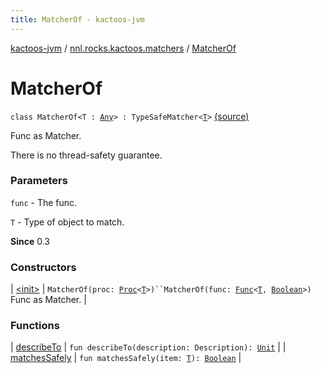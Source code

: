 ```yaml
---
title: MatcherOf - kactoos-jvm
---
```


[kactoos-jvm](../../index.html) / [nnl.rocks.kactoos.matchers](../index.html) / [MatcherOf](./index.html)

# MatcherOf

`class MatcherOf<T : `[`Any`](https://kotlinlang.org/api/latest/jvm/stdlib/kotlin/-any/index.html)`> : TypeSafeMatcher<`[`T`](index.html#T)`>` [(source)](https://github.com/neonailol/kactoos/blob/master/kactoos-jvm/src/main/kotlin/nnl/rocks/kactoos/matchers/MatcherOf.kt#L19)

Func as Matcher.

There is no thread-safety guarantee.

### Parameters

`func` - The func.

`T` - Type of object to match.

**Since**
0.3

### Constructors

| [&lt;init&gt;](-init-.html) | `MatcherOf(proc: `[`Proc`](../../nnl.rocks.kactoos/-proc/index.html)`<`[`T`](index.html#T)`>)``MatcherOf(func: `[`Func`](../../nnl.rocks.kactoos/-func/index.html)`<`[`T`](index.html#T)`, `[`Boolean`](https://kotlinlang.org/api/latest/jvm/stdlib/kotlin/-boolean/index.html)`>)`<br>Func as Matcher. |

### Functions

| [describeTo](describe-to.html) | `fun describeTo(description: Description): `[`Unit`](https://kotlinlang.org/api/latest/jvm/stdlib/kotlin/-unit/index.html) |
| [matchesSafely](matches-safely.html) | `fun matchesSafely(item: `[`T`](index.html#T)`): `[`Boolean`](https://kotlinlang.org/api/latest/jvm/stdlib/kotlin/-boolean/index.html) |

